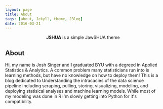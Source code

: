 ```yaml
---
layout: page
title: About
tags: [about, Jekyll, theme, JBlog]
date: 2016-03-21
---
```




<center><b>JSHUA</b> is a simple JawSHUA theme</center>

## About
Hi, my name is Josh Singer and I graduated BYU with a degreed in Applied Statistics & Analytics. A common problem many statisticians run into is learning methods, but have no knowledge on how to deploy them! This is a blog dedicated to Understanding the intracacies of the data science pipeline including scraping, pulling, storing, visualizing, modeling, and deploying statisical analyses and machine learning models. While most of my modeling was done in R I'm slowly getting into Python for it's compatibility. 
     


